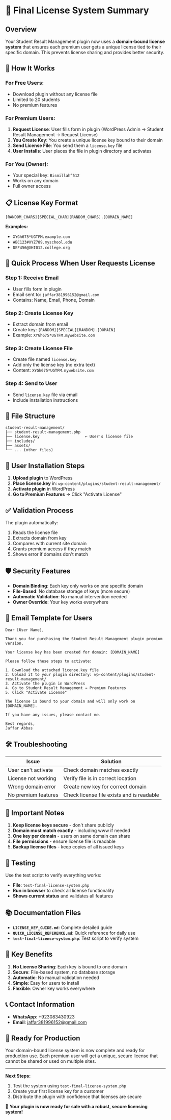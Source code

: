 # 🎯 Final License System Summary

## Overview
Your Student Result Management plugin now uses a **domain-bound license system** that ensures each premium user gets a unique license tied to their specific domain. This prevents license sharing and provides better security.

## 🔑 How It Works

### For Free Users:
- Download plugin without any license file
- Limited to 20 students
- No premium features

### For Premium Users:
1. **Request License**: User fills form in plugin (WordPress Admin → Student Result Management → Request License)
2. **You Create Key**: You create a unique license key bound to their domain
3. **Send License File**: You send them a `license.key` file
4. **User Installs**: User places the file in plugin directory and activates

### For You (Owner):
- Your special key: `Bismillah^512`
- Works on any domain
- Full owner access

## 📋 License Key Format

```
[RANDOM_CHARS][SPECIAL_CHAR][RANDOM_CHARS].[DOMAIN_NAME]
```

**Examples:**
- `XYGh675*UGTFM.example.com`
- `ABC123#XYZ789.myschool.edu`
- `DEF456@GHI012.college.org`

## 🚀 Quick Process When User Requests License

### Step 1: Receive Email
- User fills form in plugin
- Email sent to: `jaffar381996152@gmail.com`
- Contains: Name, Email, Phone, Domain

### Step 2: Create License Key
- Extract domain from email
- Create key: `[RANDOM][SPECIAL][RANDOM].[DOMAIN]`
- Example: `XYGh675*UGTFM.mywebsite.com`

### Step 3: Create License File
- Create file named `license.key`
- Add only the license key (no extra text)
- Content: `XYGh675*UGTFM.mywebsite.com`

### Step 4: Send to User
- Send `license.key` file via email
- Include installation instructions

## 📁 File Structure

```
student-result-management/
├── student-result-management.php
├── license.key                    ← User's license file
├── includes/
├── assets/
└── ... (other files)
```

## 🔧 User Installation Steps

1. **Upload plugin** to WordPress
2. **Place license.key** in: `wp-content/plugins/student-result-management/`
3. **Activate plugin** in WordPress
4. **Go to Premium Features** → Click "Activate License"

## ✅ Validation Process

The plugin automatically:
1. Reads the license file
2. Extracts domain from key
3. Compares with current site domain
4. Grants premium access if they match
5. Shows error if domains don't match

## 🛡️ Security Features

- **Domain Binding**: Each key only works on one specific domain
- **File-Based**: No database storage of keys (more secure)
- **Automatic Validation**: No manual intervention needed
- **Owner Override**: Your key works everywhere

## 📧 Email Template for Users

```
Dear [User Name],

Thank you for purchasing the Student Result Management plugin premium version.

Your license key has been created for domain: [DOMAIN_NAME]

Please follow these steps to activate:

1. Download the attached license.key file
2. Upload it to your plugin directory: wp-content/plugins/student-result-management/
3. Activate the plugin in WordPress
4. Go to Student Result Management → Premium Features
5. Click "Activate License"

The license is bound to your domain and will only work on [DOMAIN_NAME].

If you have any issues, please contact me.

Best regards,
Jaffar Abbas
```

## 🛠️ Troubleshooting

| Issue | Solution |
|-------|----------|
| User can't activate | Check domain matches exactly |
| License not working | Verify file is in correct location |
| Wrong domain error | Create new key for correct domain |
| No premium features | Check license file exists and is readable |

## 📖 Important Notes

1. **Keep license keys secure** - don't share publicly
2. **Domain must match exactly** - including www if needed
3. **One key per domain** - users on same domain can share
4. **File permissions** - ensure license file is readable
5. **Backup license files** - keep copies of all issued keys

## 🧪 Testing

Use the test script to verify everything works:
- **File**: `test-final-license-system.php`
- **Run in browser** to check all license functionality
- **Shows current status** and validates all features

## 📚 Documentation Files

- **`LICENSE_KEY_GUIDE.md`**: Complete detailed guide
- **`QUICK_LICENSE_REFERENCE.md`**: Quick reference for daily use
- **`test-final-license-system.php`**: Test script to verify system

## 🎯 Key Benefits

1. **No License Sharing**: Each key is bound to one domain
2. **Secure**: File-based system, no database storage
3. **Automatic**: No manual validation needed
4. **Simple**: Easy for users to install
5. **Flexible**: Owner key works everywhere

## 📞 Contact Information

- **WhatsApp**: +923083430923
- **Email**: jaffar381996152@gmail.com

## 🚀 Ready for Production

Your domain-bound license system is now complete and ready for production use. Each premium user will get a unique, secure license that cannot be shared or used on multiple sites.

---

**Next Steps:**
1. Test the system using `test-final-license-system.php`
2. Create your first license key for a customer
3. Distribute the plugin with confidence that licenses are secure

🎉 **Your plugin is now ready for sale with a robust, secure licensing system!**